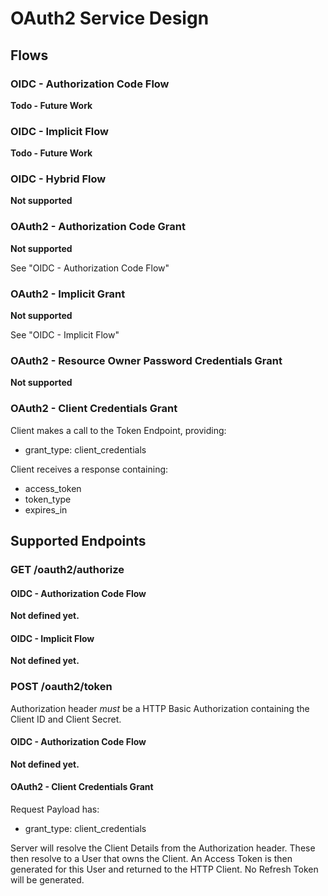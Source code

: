 # OAuth2 Service Design

## Flows

### OIDC - Authorization Code Flow

**Todo - Future Work**

### OIDC - Implicit Flow

**Todo - Future Work**

### OIDC - Hybrid Flow

**Not supported**

### OAuth2 - Authorization Code Grant

**Not supported**

See "OIDC - Authorization Code Flow"

### OAuth2 - Implicit Grant

**Not supported**

See "OIDC - Implicit Flow"

### OAuth2 - Resource Owner Password Credentials Grant

**Not supported**

### OAuth2 - Client Credentials Grant

Client makes a call to the Token Endpoint, providing:

* grant_type: client_credentials

Client receives a response containing:

* access_token
* token_type
* expires_in

## Supported Endpoints

### GET /oauth2/authorize

#### OIDC - Authorization Code Flow

**Not defined yet.**

#### OIDC - Implicit Flow

**Not defined yet.**

### POST /oauth2/token

Authorization header *must* be a HTTP Basic Authorization containing the Client ID and Client Secret.

#### OIDC - Authorization Code Flow

**Not defined yet.**

#### OAuth2 - Client Credentials Grant

Request Payload has:

* grant_type: client_credentials

Server will resolve the Client Details from the Authorization header. These then resolve to a User that owns the Client. An Access Token is then generated for this User and returned to the HTTP Client. No Refresh Token will be generated.
